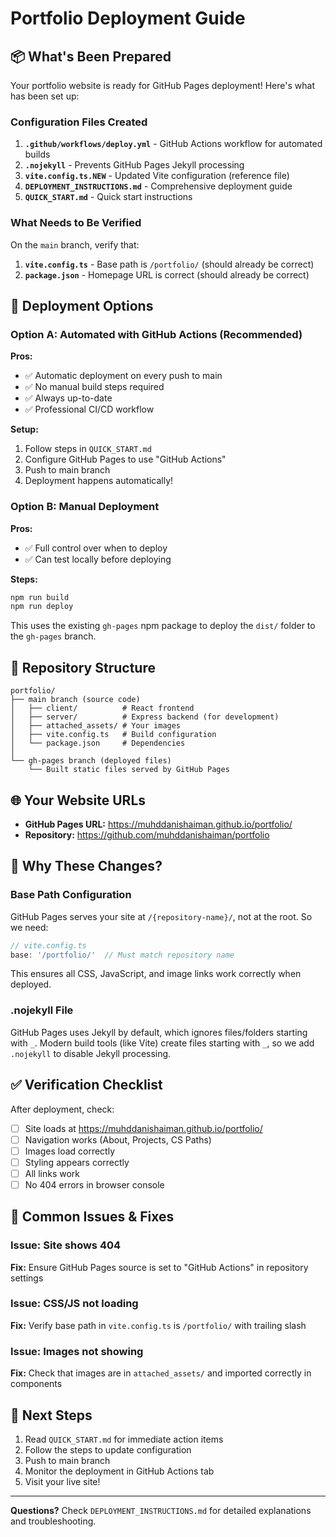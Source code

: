 # Portfolio Deployment Guide

## 📦 What's Been Prepared

Your portfolio website is ready for GitHub Pages deployment! Here's what has been set up:

### Configuration Files Created

1. **`.github/workflows/deploy.yml`** - GitHub Actions workflow for automated builds
2. **`.nojekyll`** - Prevents GitHub Pages Jekyll processing  
3. **`vite.config.ts.NEW`** - Updated Vite configuration (reference file)
4. **`DEPLOYMENT_INSTRUCTIONS.md`** - Comprehensive deployment guide
5. **`QUICK_START.md`** - Quick start instructions

### What Needs to Be Verified

On the `main` branch, verify that:

1. **`vite.config.ts`** - Base path is `/portfolio/` (should already be correct)
2. **`package.json`** - Homepage URL is correct (should already be correct)

## 🚀 Deployment Options

### Option A: Automated with GitHub Actions (Recommended)

**Pros:**
- ✅ Automatic deployment on every push to main
- ✅ No manual build steps required
- ✅ Always up-to-date
- ✅ Professional CI/CD workflow

**Setup:**
1. Follow steps in `QUICK_START.md`
2. Configure GitHub Pages to use "GitHub Actions"
3. Push to main branch
4. Deployment happens automatically!

### Option B: Manual Deployment

**Pros:**
- ✅ Full control over when to deploy
- ✅ Can test locally before deploying

**Steps:**
```bash
npm run build
npm run deploy
```

This uses the existing `gh-pages` npm package to deploy the `dist/` folder to the `gh-pages` branch.

## 📂 Repository Structure

```
portfolio/
├── main branch (source code)
│   ├── client/          # React frontend
│   ├── server/          # Express backend (for development)
│   ├── attached_assets/ # Your images
│   ├── vite.config.ts   # Build configuration
│   └── package.json     # Dependencies
│
└── gh-pages branch (deployed files)
    └── Built static files served by GitHub Pages
```

## 🌐 Your Website URLs

- **GitHub Pages URL:** https://muhddanishaiman.github.io/portfolio/
- **Repository:** https://github.com/muhddanishaiman/portfolio

## 🔧 Why These Changes?

### Base Path Configuration

GitHub Pages serves your site at `/{repository-name}/`, not at the root. So we need:

```typescript
// vite.config.ts
base: '/portfolio/'  // Must match repository name
```

This ensures all CSS, JavaScript, and image links work correctly when deployed.

### .nojekyll File

GitHub Pages uses Jekyll by default, which ignores files/folders starting with `_`. Modern build tools (like Vite) create files starting with `_`, so we add `.nojekyll` to disable Jekyll processing.

## ✅ Verification Checklist

After deployment, check:

- [ ] Site loads at https://muhddanishaiman.github.io/portfolio/
- [ ] Navigation works (About, Projects, CS Paths)
- [ ] Images load correctly
- [ ] Styling appears correctly
- [ ] All links work
- [ ] No 404 errors in browser console

## 🐛 Common Issues & Fixes

### Issue: Site shows 404
**Fix:** Ensure GitHub Pages source is set to "GitHub Actions" in repository settings

### Issue: CSS/JS not loading
**Fix:** Verify base path in `vite.config.ts` is `/portfolio/` with trailing slash

### Issue: Images not showing
**Fix:** Check that images are in `attached_assets/` and imported correctly in components

## 📝 Next Steps

1. Read `QUICK_START.md` for immediate action items
2. Follow the steps to update configuration
3. Push to main branch
4. Monitor the deployment in GitHub Actions tab
5. Visit your live site!

---

**Questions?** Check `DEPLOYMENT_INSTRUCTIONS.md` for detailed explanations and troubleshooting.
